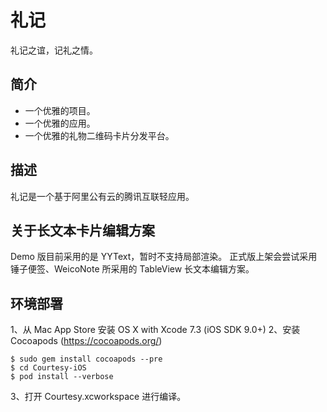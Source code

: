 # 礼记
礼记之谊，记礼之情。

## 简介
- 一个优雅的项目。
- 一个优雅的应用。
- 一个优雅的礼物二维码卡片分发平台。

## 描述
礼记是一个基于阿里公有云的腾讯互联轻应用。

## 关于长文本卡片编辑方案
Demo 版目前采用的是 YYText，暂时不支持局部渲染。
正式版上架会尝试采用锤子便签、WeicoNote 所采用的 TableView 长文本编辑方案。

## 环境部署
1、从 Mac App Store 安装 OS X with Xcode 7.3 (iOS SDK 9.0+)
2、安装 Cocoapods (https://cocoapods.org/)
```shell
$ sudo gem install cocoapods --pre
$ cd Courtesy-iOS
$ pod install --verbose
```
3、打开 Courtesy.xcworkspace 进行编译。

